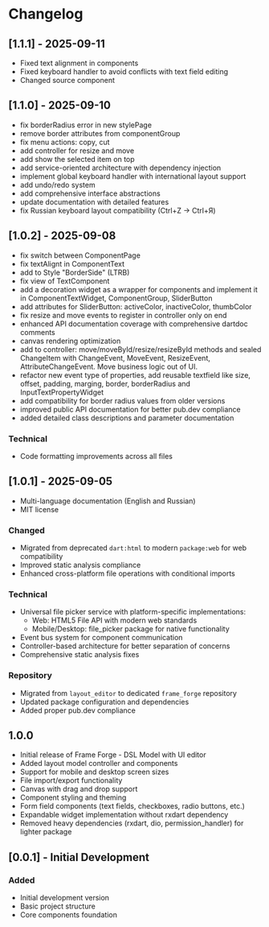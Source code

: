 # Changelog

## [1.1.1] - 2025-09-11

- Fixed text alignment in components
- Fixed keyboard handler to avoid conflicts with text field editing
- Сhanged source component

## [1.1.0] - 2025-09-10

- fix borderRadius error in new stylePage
- remove border attributes from componentGroup
- fix menu actions: copy, cut
- add controller for resize and move
- add show the selected item on top
- add service-oriented architecture with dependency injection
- implement global keyboard handler with international layout support  
- add undo/redo system
- add comprehensive interface abstractions
- update documentation with detailed features
- fix Russian keyboard layout compatibility (Ctrl+Z -> Ctrl+Я)

## [1.0.2] - 2025-09-08
- fix switch between ComponentPage
- fix textAlignt in ComponentText
- add to Style "BorderSide" (LTRB)
- fix view of TextComponent
- add a decoration widget as a wrapper for components and implement it in ComponentTextWidget, ComponentGroup, SliderButton
- add attributes for SliderButton: activeColor, inactiveColor, thumbColor
- fix resize and move events to register in controller only on end
- enhanced API documentation coverage with comprehensive dartdoc comments
- canvas rendering optimization
- add to controller: move/moveById/resize/resizeById methods and sealed ChangeItem with ChangeEvent, MoveEvent, ResizeEvent, AttributeChangeEvent. Move business logic out of UI.
- refactor new event type of properties, add reusable textfield like size, offset, padding, marging, border, borderRadius and InputTextPropertyWidget 
- add compatibility for border radius values from older versions
- improved public API documentation for better pub.dev compliance
- added detailed class descriptions and parameter documentation

### Technical
- Code formatting improvements across all files

## [1.0.1] - 2025-09-05
- Multi-language documentation (English and Russian)
- MIT license

### Changed
- Migrated from deprecated `dart:html` to modern `package:web` for web compatibility
- Improved static analysis compliance
- Enhanced cross-platform file operations with conditional imports

### Technical
- Universal file picker service with platform-specific implementations:
  - Web: HTML5 File API with modern web standards
  - Mobile/Desktop: file_picker package for native functionality
- Event bus system for component communication
- Controller-based architecture for better separation of concerns
- Comprehensive static analysis fixes

### Repository
- Migrated from `layout_editor` to dedicated `frame_forge` repository
- Updated package configuration and dependencies
- Added proper pub.dev compliance

## 1.0.0

- Initial release of Frame Forge - DSL Model with UI editor
- Added layout model controller and components
- Support for mobile and desktop screen sizes
- File import/export functionality
- Canvas with drag and drop support
- Component styling and theming
- Form field components (text fields, checkboxes, radio buttons, etc.)
- Expandable widget implementation without rxdart dependency
- Removed heavy dependencies (rxdart, dio, permission_handler) for lighter package

## [0.0.1] - Initial Development

### Added
- Initial development version
- Basic project structure
- Core components foundation
